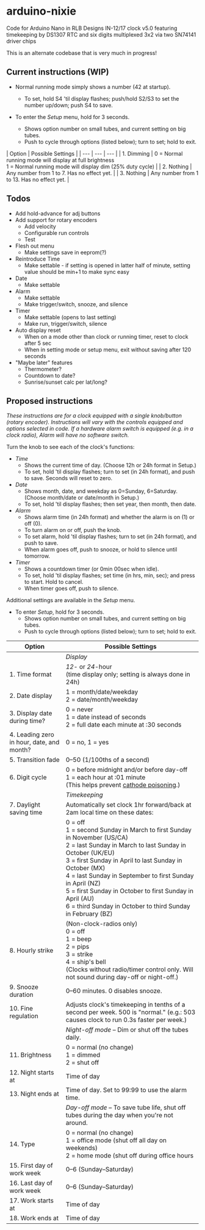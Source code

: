 # arduino-nixie
Code for Arduino Nano in RLB Designs IN-12/17 clock v5.0
featuring timekeeping by DS1307 RTC and six digits multiplexed 3x2 via two SN74141 driver chips

This is an alternate codebase that is very much in progress!

## Current instructions (WIP)

* Normal running mode simply shows a number (42 at startup).
  * To set, hold S4 'til display flashes; push/hold S2/S3 to set the number up/down; push S4 to save.

* To enter the *Setup* menu, hold for 3 seconds.
  * Shows option number on small tubes, and current setting on big tubes.
  * Push to cycle through options (listed below); turn to set; hold to exit.

| Option | Possible Settings |
| --- | --- | --- |
| 1. Dimming | 0 = Normal running mode will display at full brightness<br/>1 = Normal running mode will display dim (25% duty cycle) |
| 2. Nothing | Any number from 1 to 7. Has no effect yet. |
| 3. Nothing | Any number from 1 to 13. Has no effect yet. |

## Todos

* Add hold-advance for adj buttons
* Add support for rotary encoders
  * Add velocity
  * Configurable run controls
  * Test
* Flesh out menu
  * Make settings save in eeprom(?)
* Reintroduce Time
  * Make settable - if setting is opened in latter half of minute, setting value should be min+1 to make sync easy
* Date
  * Make settable
* Alarm
  * Make settable
  * Make trigger/switch, snooze, and silence
* Timer
  * Make settable (opens to last setting)
  * Make run, trigger/switch, silence
* Auto display reset
  * When on a mode other than clock or running timer, reset to clock after 5 sec
  * When in setting mode or setup menu, exit without saving after 120 seconds
* "Maybe later" features
  * Thermometer?
  * Countdown to date?
  * Sunrise/sunset calc per lat/long?

## Proposed instructions

_These instructions are for a clock equipped with a single knob/button (rotary encoder). Instructions will vary with the controls equipped and options selected in code. If a hardware alarm switch is equipped (e.g. in a clock radio), *Alarm* will have no software switch._

Turn the knob to see each of the clock's functions:

* *Time*
  * Shows the current time of day. (Choose 12h or 24h format in Setup.)
  * To set, hold 'til display flashes; turn to set (in 24h format), and push to save. Seconds will reset to zero.
* *Date*
  * Shows month, date, and weekday as 0=Sunday, 6=Saturday. (Choose month/date or date/month in Setup.)
  * To set, hold 'til display flashes; then set year, then month, then date.
* *Alarm*
  * Shows alarm time (in 24h format) and whether the alarm is on (1) or off (0).
  * To turn alarm on or off, push the knob.
  * To set alarm, hold 'til display flashes; turn to set (in 24h format), and push to save.
  * When alarm goes off, push to snooze, or hold to silence until tomorrow.
* *Timer*
  * Shows a countdown timer (or 0min 00sec when idle).
  * To set, hold 'til display flashes; set time (in hrs, min, sec); and press to start. Hold to cancel.
  * When timer goes off, push to silence.

Additional settings are available in the *Setup* menu.

* To enter *Setup*, hold for 3 seconds.
  * Shows option number on small tubes, and current setting on big tubes.
  * Push to cycle through options (listed below); turn to set; hold to exit.

| Option | Possible Settings |
| --- | --- |
| | *Display* |
| 1. Time format | *12*- or *24*-hour<br/>(time display only; setting is always done in 24h) |
| 2. Date display | 1 = month/date/weekday<br/>2 = date/month/weekday |
| 3. Display date during time? | 0 = never<br/>1 = date instead of seconds<br/>2 = full date each minute at :30 seconds |
| 4. Leading zero in hour, date, and month? | 0 = no, 1 = yes |
| 5. Transition fade | 0–50 (1/100ths of a second) |
| 6. Digit cycle | 0 = before midnight and/or before day-off<br/>1 = each hour at :01 minute<br/>(This helps prevent [cathode poisoning](http://www.tube-tester.com/sites/nixie/different/cathode%20poisoning/cathode-poisoning.htm).)
| | *Timekeeping* |
| 7. Daylight saving time | Automatically set clock 1hr forward/back at 2am local time on these dates: |
| | 0 = off<br/>1 = second Sunday in March to first Sunday in November (US/CA)<br/>2 = last Sunday in March to last Sunday in October (UK/EU)<br/>3 = first Sunday in April to last Sunday in October (MX)<br/>4 = last Sunday in September to first Sunday in April (NZ)<br/>5 = first Sunday in October to first Sunday in April (AU)<br/>6 = third Sunday in October to third Sunday in February (BZ) |
| 8. Hourly strike | (Non-clock-radios only)<br/>0 = off<br/>1 = beep<br/>2 = pips<br/>3 = strike<br/>4 = ship's bell<br/>(Clocks without radio/timer control only. Will not sound during day-off or night-off.) |
| 9. Snooze duration | 0–60 minutes. 0 disables snooze. |
| 10. Fine regulation | Adjusts clock's timekeeping in tenths of a second per week. 500 is "normal." (e.g.: 503 causes clock to run 0.3s faster per week.) |
| | *Night-off mode* – Dim or shut off the tubes daily. |
| 11. Brightness | 0 = normal (no change)<br/>1 = dimmed<br/>2 = shut off |
| 12. Night starts at | Time of day |
| 13. Night ends at | Time of day. Set to 99:99 to use the alarm time. |
| | *Day-off mode* – To save tube life, shut off tubes during the day when you're not around. |
| 14. Type | 0 = normal (no change)<br/>1 = office mode (shut off all day on weekends)<br/>2 = home mode (shut off during office hours |
| 15. First day of work week | 0–6 (Sunday–Saturday) |
| 16. Last day of work week | 0–6 (Sunday–Saturday) |
| 17. Work starts at | Time of day |
| 18. Work ends at | Time of day |